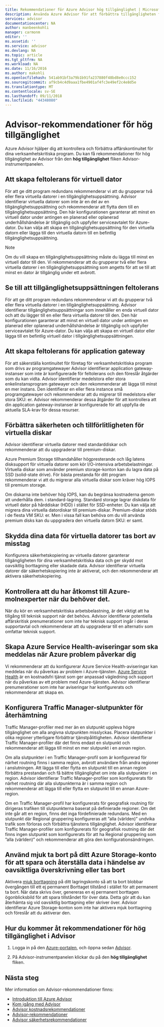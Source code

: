 ```yaml
---
title: Rekommendationer för Azure Advisor hög tillgänglighet | Microsoft Docs
description: Använda Azure Advisor för att förbättra tillgängligheten för dina Azure-distributioner.
services: advisor
documentationcenter: NA
author: manbeenkohli
manager: carmonm
editor: ''
ms.assetid: ''
ms.service: advisor
ms.devlang: NA
ms.topic: article
ms.tgt_pltfrm: NA
ms.workload: NA
ms.date: 11/16/2016
ms.author: makohli
ms.openlocfilehash: 541ab91bf3a79b1b91fa237880f48bd8e0ccc152
ms.sourcegitcommit: af9cb4c4d9aaa1fbe4901af4fc3e49ef2c4e8d5e
ms.translationtype: MT
ms.contentlocale: sv-SE
ms.lasthandoff: 09/11/2018
ms.locfileid: "44348080"
---
```

# <a name="advisor-high-availability-recommendations"></a>Advisor-rekommendationer för hög tillgänglighet

Azure Advisor hjälper dig att kontrollera och förbättra affärskontinuitet för dina verksamhetskritiska program. Du kan få rekommendationer för hög tillgänglighet av Advisor från den **hög tillgänglighet** fliken Advisor-instrumentpanelen.

## <a name="ensure-virtual-machine-fault-tolerance"></a>Att skapa feltolerans för virtuell dator

För att ge ditt program redundans rekommenderar vi att du grupperar två eller flera virtuella datorer i en tillgänglighetsuppsättning. Advisor identifierar virtuella datorer som inte är en del av en tillgänglighetsuppsättning och rekommenderar att flytta dem till en tillgänglighetsuppsättning. Den här konfigurationen garanterar att minst en virtuell dator under antingen en planerad eller oplanerad underhållshändelse är tillgänglig och uppfyller serviceavtalet för Azure-dator. Du kan välja att skapa en tillgänglighetsuppsättning för den virtuella datorn eller lägga till den virtuella datorn till en befintlig tillgänglighetsuppsättning.

> [!NOTE]
> Om du vill skapa en tillgänglighetsuppsättning måste du lägga till minst en virtuell dator till den. Vi rekommenderar att du grupperar två eller flera virtuella datorer i en tillgänglighetsuppsättning som angetts för att se till att minst en dator är tillgänglig under ett avbrott.

## <a name="ensure-availability-set-fault-tolerance"></a>Se till att tillgänglighetsuppsättningen feltolerans 

För att ge ditt program redundans rekommenderar vi att du grupperar två eller flera virtuella datorer i en tillgänglighetsuppsättning. Advisor identifierar tillgänglighetsuppsättningar som innehåller en enda virtuell dator och att du lägger till en eller flera virtuella datorer till den. Den här konfigurationen garanterar att minst en virtuell dator under antingen en planerad eller oplanerad underhållshändelse är tillgänglig och uppfyller serviceavtalet för Azure-dator. Du kan välja att skapa en virtuell dator eller lägga till en befintlig virtuell dator i tillgänglighetsuppsättningen.  

## <a name="ensure-application-gateway-fault-tolerance"></a>Att skapa feltolerans för application gateway
För att säkerställa kontinuitet för företag för verksamhetskritiska program som drivs av programgatewayer Advisor identifierar application gateway-instanser som inte är konfigurerade för feltolerans och den föreslår åtgärder som du kan vidta. Advisor identifierar medelstora eller stora enkelinstansprogram gatewayer och den rekommenderar att lägga till minst en mer instans. Den identifierar en eller flera instance små programgatewayer och rekommenderar att du migrerar till medelstora eller stora SKU: er. Advisor rekommenderar dessa åtgärder för att kontrollera att din application gateway-instanser är konfigurerade för att uppfylla de aktuella SLA-krav för dessa resurser.

## <a name="improve-the-performance-and-reliability-of-virtual-machine-disks"></a>Förbättra säkerheten och tillförlitligheten för virtuella diskar

Advisor identifierar virtuella datorer med standarddiskar och rekommenderar att du uppgraderar till premium-diskar.
 
Azure Premium Storage tillhandahåller högpresterande och låg latens disksupport för virtuella datorer som kör I/O-intensiva arbetsbelastningar. Virtuella diskar som använder premium storage-konton kan du lagra data på SSD (solid-state drive). För bästa prestanda för ditt program rekommenderar vi att du migrerar alla virtuella diskar som kräver hög IOPS till premium storage. 

Om diskarna inte behöver hög IOPS, kan du begränsa kostnaderna genom att underhålla dem. i standard-lagring. Standard storage lagrar diskdata för virtuell dator på hårddiskar (HDD) i stället för SSD-enheter. Du kan välja att migrera dina virtuella datordiskar till premium-diskar. Premium-diskar stöds i de flesta VM SKU: er. Men i vissa fall kan behöva om du vill använda premium disks kan du uppgradera den virtuella datorn SKU: er samt.

## <a name="protect-your-virtual-machine-data-from-accidental-deletion"></a>Skydda dina data för virtuella datorer tas bort av misstag

Konfigurera säkerhetskopiering av virtuella datorer garanterar tillgängligheten för dina verksamhetskritiska data och ger skydd mot oavsiktlig borttagning eller skadade data.  Advisor identifierar virtuella datorer där säkerhetskopiering inte är aktiverat, och den rekommenderar att aktivera säkerhetskopiering. 

## <a name="ensure-you-have-access-to-azure-cloud-experts-when-you-need-it"></a>Kontrollera att du har åtkomst till Azure-molnexperter när du behöver det.

När du kör en verksamhetskritiska arbetsbelastning, är det viktigt att ha tillgång till teknisk support när det behövs. Advisor identifierar potentiella affärskritisk prenumerationer som inte har teknisk support ingår i deras supportavtal och rekommenderar att du uppgraderar till en alternativ som omfattar teknisk support.

## <a name="create-azure-service-health-alerts-to-be-notified-when-azure-issues-affect-you"></a>Skapa Azure Service Health-aviseringar som ska meddelas när Azure problem påverkar dig

Vi rekommenderar att du konfigurerar Azure Service Health-aviseringar kan meddelas när du påverkas av problem i Azure-tjänsten. [Azure Service Health](https://azure.microsoft.com/features/service-health/) är en kostnadsfri tjänst som ger anpassad vägledning och support när du påverkas av ett problem med Azure-tjänsten. Advisor identifierar prenumerationer som inte har aviseringar har konfigurerats och rekommenderar att skapa en.

## <a name="configure-traffic-manager-endpoints-for-resiliency"></a>Konfigurera Traffic Manager-slutpunkter för återhämtning

Traffic Manager-profiler med mer än en slutpunkt uppleva högre tillgänglighet om alla angivna slutpunkten misslyckas. Placera slutpunkter i olika regioner ytterligare förbättrar tjänstpålitligheten. Advisor identifierar Traffic Manager-profiler där det finns endast en slutpunkt och rekommenderar att lägga till minst en mer slutpunkt i en annan region.

Om alla slutpunkter i en Traffic Manager-profil som är konfigurerad för närhet routning finns i samma region, avbrott användare från andra regioner i anslutningen. Att lägga till eller flytta en slutpunkt till en annan region förbättra prestandan och få bättre tillgänglighet om inte alla slutpunkter i en region. Advisor identifierar Traffic Manager-profiler som konfigurerats för närhet routning där alla slutpunkterna är i samma region och rekommenderar att lägga till eller flytta en slutpunkt till en annan Azure-region.

Om en Traffic Manager-profil har konfigurerats för geografisk routning för dirigeras trafiken till slutpunkterna baserat på definierade regioner. Om det inte går att en region, finns det inga fördefinierade redundans. Med en slutpunkt där Regional gruppering konfigureras att ”alla (världen)” undvika trafik som förloras och förbättra tjänstens tillgänglighet. Advisor identifierar Traffic Manager-profiler som konfigurerats för geografisk routning där det finns ingen slutpunkt som konfigurerats för att ha Regional gruppering som ”alla (världen)” och rekommenderar att göra den konfigurationsändringen.

## <a name="use-soft-delete-on-your-azure-storage-account-to-save-and-recover-data-in-the-event-of-accidental-overwrite-or-deletion"></a>Använd mjuk ta bort på ditt Azure Storage-konto för att spara och återställa data i händelse av oavsiktliga överskrivning eller tas bort

Aktivera [mjuk borttagning](https://docs.microsoft.com/azure/storage/blobs/storage-blob-soft-delete) på ditt lagringskonto så att ta bort blobbar övergången till ett ej permanent Borttaget tillstånd i stället för att permanent ta bort. När data skrivs över, genereras en ej permanent borttagen ögonblicksbild för att spara tillståndet för över data. Detta gör att du kan återhämta sig vid oavsiktlig borttagning eller skriver över. Advisor identifierar Azure Storage-konton som inte har aktivera mjuk borttagning och föreslår att du aktiverar den.

## <a name="how-to-access-high-availability-recommendations-in-advisor"></a>Hur du kommer åt rekommendationer för hög tillgänglighet i Advisor

1. Logga in på den [Azure-portalen](https://portal.azure.com), och öppna sedan [Advisor](https://aka.ms/azureadvisordashboard).

2.  På Advisor-instrumentpanelen klickar du på den **hög tillgänglighet** fliken.

## <a name="next-steps"></a>Nästa steg

Mer information om Advisor-rekommendationer finns:
* [Introduktion till Azure Advisor](advisor-overview.md)
* [Kom igång med Advisor](advisor-get-started.md)
* [Advisor kostnadsrekommendationer](advisor-performance-recommendations.md)
* [Advisor-rekommendationer](advisor-performance-recommendations.md)
* [Advisor säkerhetsrekommendationer](advisor-security-recommendations.md)

